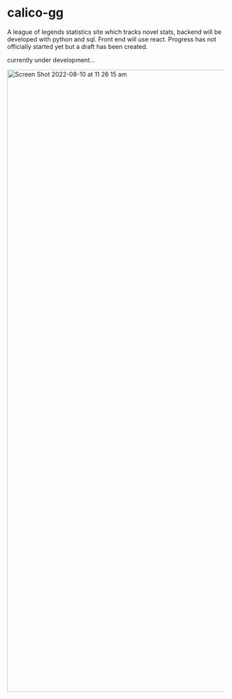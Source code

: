 # calico-gg
A league of legends statistics site which tracks novel stats, backend will be developed with python and sql. Front end will use react.
Progress has not officially started yet but a draft has been created.

currently under development...

<img width="1440" alt="Screen Shot 2022-08-10 at 11 26 15 am" src="https://user-images.githubusercontent.com/47131649/183792055-fc1ad78e-d938-47a4-a17e-e4b43ae545c6.png">
